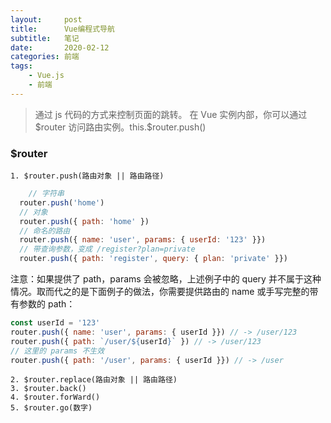 ```yaml
---
layout:     post
title:      Vue编程式导航
subtitle:   笔记
date:       2020-02-12
categories:	前端
tags:
    - Vue.js
    - 前端
---
```


> 通过 js 代码的方式来控制页面的跳转。
> 在 Vue 实例内部，你可以通过 \$router 访问路由实例。this.\$router.push()

<!--more-->

### \$router
	1. $router.push(路由对象 || 路由路径)
```js
	// 字符串
  router.push('home')
  // 对象
  router.push({ path: 'home' })
  // 命名的路由
  router.push({ name: 'user', params: { userId: '123' }})
  // 带查询参数，变成 /register?plan=private
  router.push({ path: 'register', query: { plan: 'private' }})
```
  注意：如果提供了 path，params 会被忽略，上述例子中的 query 并不属于这种情况。取而代之的是下面例子的做法，你需要提供路由的 name 或手写完整的带有参数的 path：
  ```js
  const userId = '123'
  router.push({ name: 'user', params: { userId }}) // -> /user/123
  router.push({ path: `/user/${userId}` }) // -> /user/123
  // 这里的 params 不生效
  router.push({ path: '/user', params: { userId }}) // -> /user
  ```
	2. $router.replace(路由对象 || 路由路径)
	3. $router.back()
	4. $router.forWard()
	5. $router.go(数字)